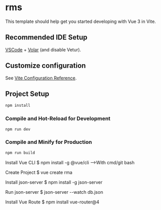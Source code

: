 # rms

This template should help get you started developing with Vue 3 in Vite.

## Recommended IDE Setup

[VSCode](https://code.visualstudio.com/) + [Volar](https://marketplace.visualstudio.com/items?itemName=Vue.volar) (and disable Vetur).

## Customize configuration

See [Vite Configuration Reference](https://vitejs.dev/config/).

## Project Setup

```sh
npm install
```

### Compile and Hot-Reload for Development

```sh
npm run dev
```

### Compile and Minify for Production

```sh
npm run build
```





Install Vue CLI
	$ npm install -g @vue/cli    -->With cmd/git bash

Create Project
	$ vue create rma

Install json-server
	$ npm install -g json-server

Run json-server
	$ json-server --watch db.json

Install Vue Route
	$ npm install vue-router@4

